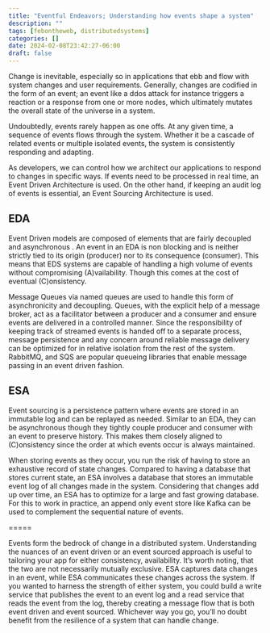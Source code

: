 ```yaml
---
title: "Eventful Endeavors; Understanding how events shape a system"
description: ""
tags: [febontheweb, distributedsystems]
categories: []
date: 2024-02-08T23:42:27-06:00
draft: false
---
```


Change is inevitable, especially so in applications that ebb and flow with system changes and user requirements. Generally, changes are codified in the form of an event; an event like a ddos attack for instance triggers a reaction or a response from one or more nodes, which ultimately mutates the overall state of the universe in a system. 

Undoubtedly, events rarely happen as one offs. At any given time, a sequence of events flows through the system. Whether it be a cascade of related events or multiple isolated events, the system is consistently responding and adapting. 

As developers, we can control how we architect our applications to respond to changes in specific ways. If events need to be processed in real time, an Event Driven Architecture is used. On the other hand, if keeping an audit log of events is essential, an Event Sourcing Architecture is used.

## EDA
Event Driven models are composed of elements that are fairly decoupled and asynchronous . An event in an EDA is non blocking and is neither strictly tied to its origin (producer) nor to its consequence (consumer). This means that EDS systems are capable of handling a high volume of events without compromising (A)vailability. Though this comes at the cost of eventual (C)onsistency.

Message Queues via named queues are used to handle this form of asynchronicity and decoupling. Queues, with the explicit help of a message broker, act as a facilitator between a producer and a consumer and ensure events are delivered in a controlled manner. Since the responsibility of keeping track of streamed events is handed off to a separate process, message persistence and any concern around reliable message delivery can be optimized for in relative isolation from the rest of the system. RabbitMQ, and SQS are popular queueing libraries that enable message passing in an event driven fashion. 

## ESA
Event sourcing is a persistence pattern where events are stored in an immutable log and can be replayed as needed. Similar to an EDA, they can be asynchronous though they tightly couple producer and consumer with an event to preserve history. This makes them closely aligned to (C)onsistency since the order at which events occur is always maintained.

When storing events as they occur, you run the risk of having to store an exhaustive record of state changes. Compared to having a database that stores current state, an ESA involves a database that stores an immutable event log of all changes made in the system. Considering that changes add up over time, an ESA has to optimize for a large and fast growing database. For this to work in practice, an append only event store like Kafka can be used to complement the sequential nature of events.

=====

Events form the bedrock of change in a distributed system. Understanding the nuances of an event driven or an event sourced approach is useful to tailoring your app for either consistency, availability. It’s worth noting, that the two are not necessarily mutually exclusive. ESA captures data changes in an event, while ESA communicates these changes across the system. If you wanted to harness the strength of either system, you could build a write service that publishes the event to an event log and a read service that reads the event from the log, thereby creating a message flow that is both event driven and event sourced. Whichever way you go, you’ll no doubt benefit from the resilience of a system that can handle change. 


